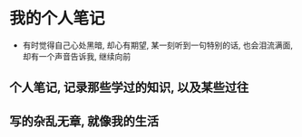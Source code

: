 # 我的个人笔记

- 有时觉得自己心处黑暗, 却心有期望, 某一刻听到一句特别的话, 也会泪流满面, 却有一个声音告诉我, 继续向前

## 个人笔记, 记录那些学过的知识, 以及某些过往

## 写的杂乱无章, 就像我的生活
